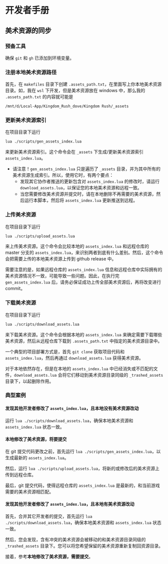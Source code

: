 # 开发者手册

## 美术资源的同步

### 预备工具

确保 `git` 和 `gh` 已添加到环境变量。

### 注册本地美术资源路径

首先，在 `makefiles` 目录下创建 `.assets_path.txt`，在里面写上你本地美术资源目录。如，我在 `wsl` 下开发，但是美术资源放在 windows 中，那么我的 `.assets_path.txt` 的内容就可能是

```txt
/mnt/d/Local-App/Kingdom_Rush_dove/Kingdom Rush/_assets
```

### 更新美术资源索引

在项目目录下运行

```sh
lua ./scripts/gen_assets_index.lua
```

来更新美术资源索引。这个命令会在 `_assets` 下生成/更新美术资源索引 `assets_index.lua`。

- 请注意！`gen_assets_index.lua` 只是遍历了 `_assets` 目录，并为其中所有的美术资源生成索引。所以，使用它时，有两个要点：
    - 发现其它协作者推送的更新包含对 `assets_index.lua` 的修改时，请运行 `download_assets.lua`，以保证您的本地美术资源和远程一致。
    - 当您需要修改美术资源并提交时，请在本地删除不再需要的美术资源，然后运行本脚本，然后将 `assets_index.lua` 更新推送到远程。

### 上传美术资源

在项目目录下运行

```sh
lua ./scripts/upload_assets.lua
```

来上传美术资源。这个命令会比较本地的 `assets_index.lua` 和远程仓库的 master 分支的 `assets_index.lua`，来识别两者到底有什么差别。然后，这个命令会把需要上传的本地美术资源上传到 github release 中。

需要注意的是，如果远程仓库的 `assets_index.lua` 信息和远程仓库中实际拥有的美术资源情况不一致，可能导致一些问题。因此，在执行完 `gen_assets_index.lua` 后，请务必保证成功上传全部美术资源后，再将改变进行 commit。

### 下载美术资源

在项目目录下运行

```sh
lua ./scripts/download_assets.lua
```

来下载美术资源。这个命令会根据本地的 `assets_index.lua` 来确定需要下载哪些美术资源，然后从远程仓库下载到 `.assets_path.txt` 中指定的美术资源目录中。

一个典型的项目部署方式是，首先 `git clone` 获取项目代码和 `assets_index.lua`，然后再通过 `download_assets.lua` 获得美术资源。

对于本地依然存在，但是在本地的 `assets_index.lua` 中已经消失或不匹配的文件，`download_assets.lua` 会将它们移动到美术资源目录同级的 `_trashed_assets` 目录下，以起删除作用。

### 典型案例

#### 发现其他开发者修改了 `assets_index.lua`，且本地没有美术资源改动

运行 `lua ./scripts/download_assets.lua`，确保本地美术资源和 `assets_index.lua` 状态一致。

#### 本地修改了美术资源，将要提交

在 git 提交代码更改之前，首先运行 `lua ./scripts/gen_assets_index.lua`，以生成最新的 `assets_index.lua`。

然后，运行 `lua ./scripts/upload_assets.lua`，将新的或修改后的美术资源上传到远程仓库。

最后，git 提交代码，使得远程仓库的 `assets_index.lua` 是最新的，和当前游戏需要的美术资源相匹配。

#### 发现其他开发者修改了 `assets_index.lua`，且本地有美术资源改动

首先，合并其它开发者的提交，首先运行 `lua ./scripts/download_assets.lua`，确保本地美术资源和 `assets_index.lua` 状态一致。

然后，您会发现，含有冲突的美术资源会被移动的和美术资源目录同级的 `_trashed_assets` 目录下。您可以将您希望保留的美术资源重新复制回资源目录。

接着，参考**本地修改了美术资源，需要提交**。